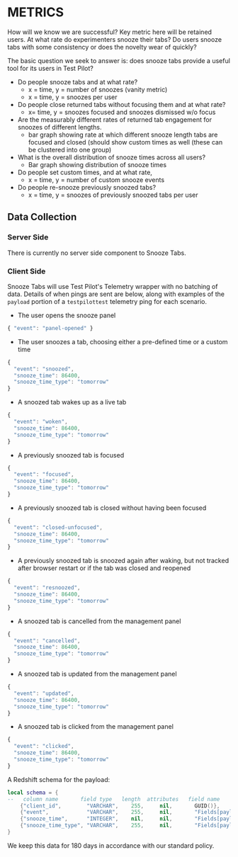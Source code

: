 # METRICS

How will we know we are successful? Key metric here will be retained users. At
what rate do experimenters snooze their tabs? Do users snooze tabs with some
consistency or does the novelty wear of quickly?

The basic question we seek to answer is: does snooze tabs provide a useful tool
for its users in Test Pilot?

* Do people snooze tabs and at what rate? 
	* x = time, y = number of snoozes (vanity metric)
	* x = time, y = snoozes per user
* Do people close returned tabs without focusing them and at what rate?
	* x= time, y = snoozes focused and snoozes dismissed w/o focus
* Are the measurably different rates of returned tab engagement for snoozes of different lengths.
	* bar graph showing rate at which different snooze length tabs are focused and closed (should show custom times as well (these can be clustered into one group)
* What is the overall distribution of snooze times across all users?
	* Bar graph showing distribution of snooze times
* Do people set custom times, and at what rate, 
	* x = time, y = number of custom snooze events
* Do people re-snooze previously snoozed tabs?
	* x = time, y = snoozes of previously snoozed tabs per user

## Data Collection

### Server Side
There is currently no server side component to Snooze Tabs.

### Client Side
Snooze Tabs will use Test Pilot's Telemetry wrapper with no batching of data.
Details of when pings are sent are below, along with examples of the `payload`
portion of a `testpilottest` telemetry ping for each scenario.

* The user opens the snooze panel
```js
{ "event": "panel-opened" }
```

* The user snoozes a tab, choosing either a pre-defined time or a custom time
```js
{
  "event": "snoozed",
  "snooze_time": 86400,
  "snooze_time_type": "tomorrow"
}
```

* A snoozed tab wakes up as a live tab
```js
{
  "event": "woken",
  "snooze_time": 86400,
  "snooze_time_type": "tomorrow"
}
```

* A previously snoozed tab is focused
```js
{
  "event": "focused",
  "snooze_time": 86400,
  "snooze_time_type": "tomorrow"
}
```

* A previously snoozed tab is closed without having been focused
```js
{
  "event": "closed-unfocused",
  "snooze_time": 86400,
  "snooze_time_type": "tomorrow"
}
```

* A previously snoozed tab is snoozed again after waking, but not tracked after browser restart or if the tab was closed and reopened
```js
{
  "event": "resnoozed",
  "snooze_time": 86400,
  "snooze_time_type": "tomorrow"
}
```

* A snoozed tab is cancelled from the management panel
```js
{
  "event": "cancelled",
  "snooze_time": 86400,
  "snooze_time_type": "tomorrow"
}
```

* A snoozed tab is updated from the management panel
```js
{
  "event": "updated",
  "snooze_time": 86400,
  "snooze_time_type": "tomorrow"
}
```

* A snoozed tab is clicked from the management panel
```js
{
  "event": "clicked",
  "snooze_time": 86400,
  "snooze_time_type": "tomorrow"
}
```

A Redshift schema for the payload:

```lua
local schema = {
--   column name       field type   length  attributes   field name
    {"client_id",        "VARCHAR",    255,     nil,       GUID()},
    {"event",            "VARCHAR",    255,     nil,       "Fields[payload.event]"},
    {"snooze_time",      "INTEGER",    nil,     nil,       "Fields[payload.snooze_time]"},
    {"snooze_time_type", "VARCHAR",    255,     nil,       "Fields[payload.snooze_time_type]"},
}
```

We keep this data for 180 days in accordance with our standard policy.
